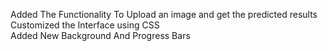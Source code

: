 Added The Functionality To Upload an image and get the predicted results <br>
Customized the Interface using CSS <br>
Added New Background And Progress Bars<br>

